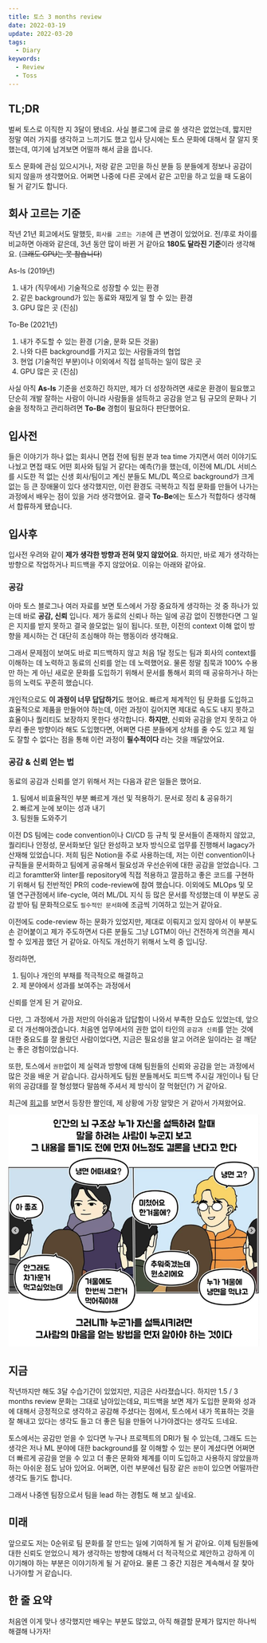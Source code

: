 ```yaml
---
title: 토스 3 months review
date: 2022-03-19
update: 2022-03-20
tags:
  - Diary
keywords:
  - Review
  - Toss
---
```


## TL;DR

벌써 토스로 이직한 지 3달이 됐네요. 사실 블로그에 글로 쓸 생각은 없었는데, 짧지만 정말 여러 가지를 생각하고 느끼기도 했고 입사 당시에는 토스 문화에 대해서 잘 알지 못했는데, 여기에 남겨보면 어떨까 해서 글을 씁니다.

토스 문화에 관심 있으시거나, 저랑 같은 고민을 하신 분들 등 분들에게 정보나 공감이 되지 않을까 생각했어요. 어쩌면 나중에 다른 곳에서 같은 고민을 하고 있을 때 도움이 될 거 같기도 합니다.

## 회사 고르는 기준

작년 21년 회고에서도 말했듯, `회사를 고르는 기준`에 큰 변경이 있었어요. 전/후로 차이를 비교하면 아래와 같은데, 3년 동안 많이 바뀐 거 같아요 **180도 달라진 기준**이라 생각해요. (~~그래도 GPU는 못 참습니다~~)

As-Is (2019년)

1. 내가 (직무에서) 기술적으로 성장할 수 있는 환경
2. 같은 background가 있는 동료와 재밌게 일 할 수 있는 환경
3. GPU 많은 곳 (진심)

To-Be (2021년)

1. 내가 주도할 수 있는 환경 (기술, 문화 모든 것을)
2. 나와 다른 background를 가지고 있는 사람들과의 협업
3. 현업 (기술적인 부분)이나 이외에서 직접 설득하는 일이 많은 곳
4. GPU 많은 곳 (진심)

사실 아직 **As-Is** 기준을 선호하긴 하지만, 제가 더 성장하려면 새로운 환경이 필요했고 단순히 개발 잘하는 사람이 아니라 사람들을 설득하고 공감을 얻고 팀 규모의 문화나 기술을 정착하고 관리하려면 **To-Be** 경험이 필요하다 판단했어요.

## 입사전

들은 이야기가 하나 없는 회사니 면접 전에 팀원 분과 tea time 가지면서 여러 이야기도 나눴고 면접 때도 어떤 회사와 팀일 거 같다는 예측(?)을 했는데, 이전에 ML/DL 서비스를 시도한 적 없는 신생 회사/팀이고 계신 분들도 ML/DL 쪽으로 background가 크게 없는 등 큰 장애물이 있다 생각했지만, 이런 환경도 극복하고 직접 문화를 만들어 나가는 과정에서 배우는 점이 있을 거라 생각했어요. 결국 **To-Be**에는 토스가 적합하다 생각해서 합류하게 됐습니다.

## 입사후

입사전 우려와 같이 **제가 생각한 방향과 전혀 맞지 않았어요**. 하지만, 바로 제가 생각하는 방향으로 작업하거나 피드백을 주지 않았어요. 이유는 아래와 같아요.

### 공감

아마 토스 블로그나 여러 자료를 보면 토스에서 가장 중요하게 생각하는 것 중 하나가 있는데 바로 **공감, 신뢰** 입니다. 제가 동료의 신뢰나 하는 일에 공감 없이 진행한다면 그 일은 지지를 받지 못하고 결국 쓸모없는 일이 됩니다. 또한, 이전의 context 이해 없이 방향을 제시하는 건 대단히 조심해야 하는 행동이라 생각해요.

그래서 문제점이 보여도 바로 피드백하지 않고 처음 1달 정도는 팀과 회사의 context를 이해하는 데 노력하고 동료의 신뢰를 얻는 데 노력했어요. 물론 정말 침묵과 100% 수용만 하는 게 아닌 새로운 문화를 도입하기 위해서 문서를 통해서 회의 때 공유하거나 하는 등의 노력도 꾸준히 했습니다.

개인적으로도 **이 과정이 너무 답답하기**도 했어요. 빠르게 체계적인 팀 문화를 도입하고 효율적으로 제품을 만들어야 하는데, 이런 과정이 길어지면 제대로 속도도 내지 못하고 효율이나 퀄리티도 보장하지 못한다 생각합니다. **하지만**, 신뢰와 공감을 얻지 못하고 아무리 좋은 방향이라 해도 도입했다면, 어쩌면 다른 분들에게 상처를 줄 수도 있고 제 일도 잘할 수 없다는 점을 통해 이런 과정이 **필수적이다** 라는 것을 깨달았어요.

### 공감 & 신뢰 얻는 법

동료의 공감과 신뢰를 얻기 위해서 저는 다음과 같은 일들은 했어요.

1. 팀에서 비효율적인 부분 빠르게 개선 및 적용하기. 문서로 정리 & 공유하기
2. 빠르게 눈에 보이는 성과 내기
3. 팀원들 도와주기

이전 DS 팀에는 code convention이나 CI/CD 등 규칙 및 문서들이 존재하지 않았고, 퀄리티나 안정성, 문서화보단 일단 완성하고 보자 방식으로 업무를 진행해서 lagacy가 산재해 있었습니다. 저희 팀은 Notion을 주로 사용하는데, 저는 이런 convention이나 규칙들을 문서화하고 팀에게 공유해서 필요성과 우선순위에 대한 공감을 얻었습니다. 그리고 foramtter와 linter를 repository에 직접 적용하고 깔끔하고 좋은 코드를 구현하기 위해서 팀 전반적인 PR의 code-review에 참여 했습니다. 이외에도 MLOps 및 모델 연구관점에서 life-cycle, 여러 ML/DL 지식 등 많은 문서를 작성했는데 이 부분도 공감 받아 팀 문화적으로도 `필수적인 문서화`에 조금씩 기여하고 있는거 같아요.

이전에도 code-review 하는 문화가 있었지만, 제대로 이뤄지고 있지 않아서 이 부분도 손 걷어붙이고 제가 주도하면서 다른 분들도 그냥 LGTM이 아닌 건전하게 의견을 제시할 수 있게끔 했던 거 같아요. 아직도 개선하기 위해서 노력 중 입니당.

정리하면,

1. 팀이나 개인의 부채를 적극적으로 해결하고
2. 제 분야에서 성과를 보여주는 과정에서

신뢰를 얻게 된 거 같아요.

다만, 그 과정에서 가끔 저만의 아쉬움과 답답함이 나와서 부족한 모습도 있었는데, 앞으로 더 개선해야겠습니다. 처음엔 업무에서의 권한 없이 타인의 `공감과 신뢰`를 얻는 것에 대한 중요도를 잘 몰랐던 사람이었다면, 지금은 필요성을 알고 어려운 일이라는 걸 깨닫는 좋은 경험이었습니다.

또한, 토스에서 `권한`없이 제 실력과 방향에 대해 팀원들의 신뢰와 공감을 얻는 과정에서 많은 것을 배운 거 같습니다. 감사하게도 팀원 분들께서도 피드백 주시길 개인이나 팀 단위의 공감대를 잘 형성했다 말씀해 주셔서 제 방식이 잘 먹혔던(?) 거 같아요.

최근에 [회고](https://jojoldu.tistory.com/626)를 보면서 등장한 짤인데, 제 상황에 가장 알맞은 거 같아서 가져왔어요.

![empathy](./empathy.png)

## 지금

작년까지만 해도 3달 수습기간이 있었지만, 지금은 사라졌습니다. 하지만 1.5 / 3 months review 문화는 그대로 남아있는데요, 피드백을 보면 제가 도입한 문화와 성과에 대해서 긍정적으로 생각하고 공감해 주셨다는 점에서, 토스에서 내가 목표하는 것을 잘 해내고 있다는 생각도 들고 더 좋은 팀을 만들어 나가야겠다는 생각도 드네요.

토스에서는 공감만 얻을 수 있다면 누구나 프로젝트의 DRI가 될 수 있는데, 그래도 드는 생각은 저나 ML 분야에 대한 background를 잘 이해할 수 있는 분이 계셨다면 어쩌면 더 빠르게 공감을 얻을 수 있고 더 좋은 문화와 체계를 이미 도입하고 사용하지 않았을까 하는 아쉬운 점도 남아 있어요. 어쩌면, 이런 부분에선 팀장 같은 `권한`이 있으면 어떨까란 생각도 들기도 합니다.

그래서 나중엔 팀장으로서 팀을 lead 하는 경험도 해 보고 싶네요.

## 미래

앞으로도 저는 0순위로 팀 문화를 잘 만드는 일에 기여하게 될 거 같아요. 이제 팀원들에 대한 신뢰도 얻었으니 제가 생각하는 방향에 대해서 더 적극적으로 제안하고 강하게 이야기해야 하는 부분은 이야기하게 될 거 같아요. 물론 그 중간 지점은 계속해서 잘 찾아 나가야할 거 같습니다.

## 한 줄 요약

처음엔 이게 맞나 생각했지만 배우는 부분도 많았고, 아직 해결할 문제가 많지만 하나씩 해결해 나가자!

